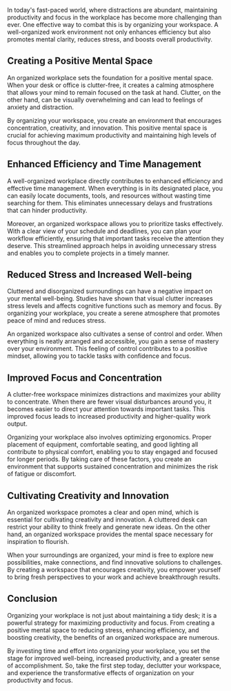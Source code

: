 
In today's fast-paced world, where distractions are abundant, maintaining productivity and focus in the workplace has become more challenging than ever. One effective way to combat this is by organizing your workspace. A well-organized work environment not only enhances efficiency but also promotes mental clarity, reduces stress, and boosts overall productivity.

## Creating a Positive Mental Space

An organized workplace sets the foundation for a positive mental space. When your desk or office is clutter-free, it creates a calming atmosphere that allows your mind to remain focused on the task at hand. Clutter, on the other hand, can be visually overwhelming and can lead to feelings of anxiety and distraction.

By organizing your workspace, you create an environment that encourages concentration, creativity, and innovation. This positive mental space is crucial for achieving maximum productivity and maintaining high levels of focus throughout the day.

## Enhanced Efficiency and Time Management

A well-organized workplace directly contributes to enhanced efficiency and effective time management. When everything is in its designated place, you can easily locate documents, tools, and resources without wasting time searching for them. This eliminates unnecessary delays and frustrations that can hinder productivity.

Moreover, an organized workspace allows you to prioritize tasks effectively. With a clear view of your schedule and deadlines, you can plan your workflow efficiently, ensuring that important tasks receive the attention they deserve. This streamlined approach helps in avoiding unnecessary stress and enables you to complete projects in a timely manner.

## Reduced Stress and Increased Well-being

Cluttered and disorganized surroundings can have a negative impact on your mental well-being. Studies have shown that visual clutter increases stress levels and affects cognitive functions such as memory and focus. By organizing your workplace, you create a serene atmosphere that promotes peace of mind and reduces stress.

An organized workspace also cultivates a sense of control and order. When everything is neatly arranged and accessible, you gain a sense of mastery over your environment. This feeling of control contributes to a positive mindset, allowing you to tackle tasks with confidence and focus.

## Improved Focus and Concentration

A clutter-free workspace minimizes distractions and maximizes your ability to concentrate. When there are fewer visual disturbances around you, it becomes easier to direct your attention towards important tasks. This improved focus leads to increased productivity and higher-quality work output.

Organizing your workplace also involves optimizing ergonomics. Proper placement of equipment, comfortable seating, and good lighting all contribute to physical comfort, enabling you to stay engaged and focused for longer periods. By taking care of these factors, you create an environment that supports sustained concentration and minimizes the risk of fatigue or discomfort.

## Cultivating Creativity and Innovation

An organized workspace promotes a clear and open mind, which is essential for cultivating creativity and innovation. A cluttered desk can restrict your ability to think freely and generate new ideas. On the other hand, an organized workspace provides the mental space necessary for inspiration to flourish.

When your surroundings are organized, your mind is free to explore new possibilities, make connections, and find innovative solutions to challenges. By creating a workspace that encourages creativity, you empower yourself to bring fresh perspectives to your work and achieve breakthrough results.

## Conclusion

Organizing your workplace is not just about maintaining a tidy desk; it is a powerful strategy for maximizing productivity and focus. From creating a positive mental space to reducing stress, enhancing efficiency, and boosting creativity, the benefits of an organized workspace are numerous.

By investing time and effort into organizing your workplace, you set the stage for improved well-being, increased productivity, and a greater sense of accomplishment. So, take the first step today, declutter your workspace, and experience the transformative effects of organization on your productivity and focus.
